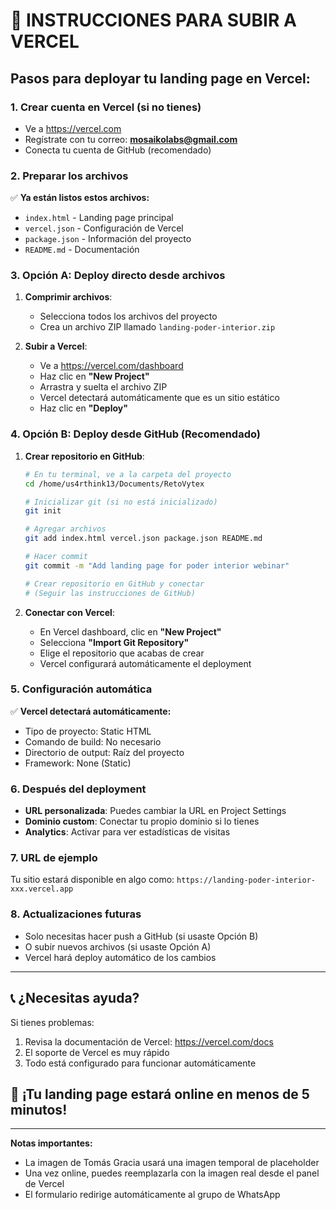 # 🚀 INSTRUCCIONES PARA SUBIR A VERCEL

## Pasos para deployar tu landing page en Vercel:

### 1. **Crear cuenta en Vercel (si no tienes)**
- Ve a https://vercel.com
- Regístrate con tu correo: **mosaikolabs@gmail.com**
- Conecta tu cuenta de GitHub (recomendado)

### 2. **Preparar los archivos**
✅ **Ya están listos estos archivos:**
- `index.html` - Landing page principal
- `vercel.json` - Configuración de Vercel
- `package.json` - Información del proyecto
- `README.md` - Documentación

### 3. **Opción A: Deploy directo desde archivos**

1. **Comprimir archivos**:
   - Selecciona todos los archivos del proyecto
   - Crea un archivo ZIP llamado `landing-poder-interior.zip`

2. **Subir a Vercel**:
   - Ve a https://vercel.com/dashboard
   - Haz clic en **"New Project"**
   - Arrastra y suelta el archivo ZIP
   - Vercel detectará automáticamente que es un sitio estático
   - Haz clic en **"Deploy"**

### 4. **Opción B: Deploy desde GitHub (Recomendado)**

1. **Crear repositorio en GitHub**:
   ```bash
   # En tu terminal, ve a la carpeta del proyecto
   cd /home/us4rthink13/Documents/RetoVytex

   # Inicializar git (si no está inicializado)
   git init

   # Agregar archivos
   git add index.html vercel.json package.json README.md

   # Hacer commit
   git commit -m "Add landing page for poder interior webinar"

   # Crear repositorio en GitHub y conectar
   # (Seguir las instrucciones de GitHub)
   ```

2. **Conectar con Vercel**:
   - En Vercel dashboard, clic en **"New Project"**
   - Selecciona **"Import Git Repository"**
   - Elige el repositorio que acabas de crear
   - Vercel configurará automáticamente el deployment

### 5. **Configuración automática**
✅ **Vercel detectará automáticamente:**
- Tipo de proyecto: Static HTML
- Comando de build: No necesario
- Directorio de output: Raíz del proyecto
- Framework: None (Static)

### 6. **Después del deployment**
- **URL personalizada**: Puedes cambiar la URL en Project Settings
- **Dominio custom**: Conectar tu propio dominio si lo tienes
- **Analytics**: Activar para ver estadísticas de visitas

### 7. **URL de ejemplo**
Tu sitio estará disponible en algo como:
`https://landing-poder-interior-xxx.vercel.app`

### 8. **Actualizaciones futuras**
- Solo necesitas hacer push a GitHub (si usaste Opción B)
- O subir nuevos archivos (si usaste Opción A)
- Vercel hará deploy automático de los cambios

---

## 📞 **¿Necesitas ayuda?**

Si tienes problemas:
1. Revisa la documentación de Vercel: https://vercel.com/docs
2. El soporte de Vercel es muy rápido
3. Todo está configurado para funcionar automáticamente

## 🎯 **¡Tu landing page estará online en menos de 5 minutos!**

---

**Notas importantes:**
- La imagen de Tomás Gracia usará una imagen temporal de placeholder
- Una vez online, puedes reemplazarla con la imagen real desde el panel de Vercel
- El formulario redirige automáticamente al grupo de WhatsApp
